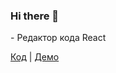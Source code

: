 ### Hi there 👋

<!--
**GennadyUlasen/GennadyUlasen** is a ✨ _special_ ✨ repository because its `README.md` (this file) appears on your GitHub profile.

Here are some ideas to get you started:

- 🔭 I’m currently working on ...
- 🌱 I’m currently learning ...
- 👯 I’m looking to collaborate on ...
- 🤔 I’m looking for help with ...
- 💬 Ask me about ...
- 📫 How to reach me: ...
- 😄 Pronouns: ...
- ⚡ Fun fact: ...
-->- Редактор кода React
 [Код](https://github.com/SheDeMere/code-editor) | [Демо](https://code-editor-gules.vercel.app/)
